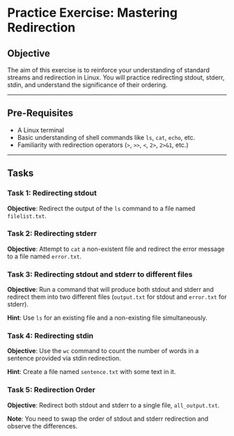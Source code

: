 # Practice Exercise: Mastering Redirection

## Objective

The aim of this exercise is to reinforce your understanding of standard streams and redirection in Linux. You will practice redirecting stdout, stderr, stdin, and understand the significance of their ordering.

---

## Pre-Requisites

- A Linux terminal
- Basic understanding of shell commands like `ls`, `cat`, `echo`, etc.
- Familiarity with redirection operators (`>`, `>>`, `<`, `2>`, `2>&1`, etc.)

---

## Tasks

### Task 1: Redirecting stdout

**Objective**: Redirect the output of the `ls` command to a file named `filelist.txt`.

### Task 2: Redirecting stderr

**Objective**: Attempt to `cat` a non-existent file and redirect the error message to a file named `error.txt`.

### Task 3: Redirecting stdout and stderr to different files

**Objective**: Run a command that will produce both stdout and stderr and redirect them into two different files (`output.txt` for stdout and `error.txt` for stderr).

**Hint**: Use `ls` for an existing file and a non-existing file simultaneously.

### Task 4: Redirecting stdin

**Objective**: Use the `wc` command to count the number of words in a sentence provided via stdin redirection.

**Hint**: Create a file named `sentence.txt` with some text in it.

### Task 5: Redirection Order

**Objective**: Redirect both stdout and stderr to a single file, `all_output.txt`.

**Note**: You need to swap the order of stdout and stderr redirection and observe the differences.

